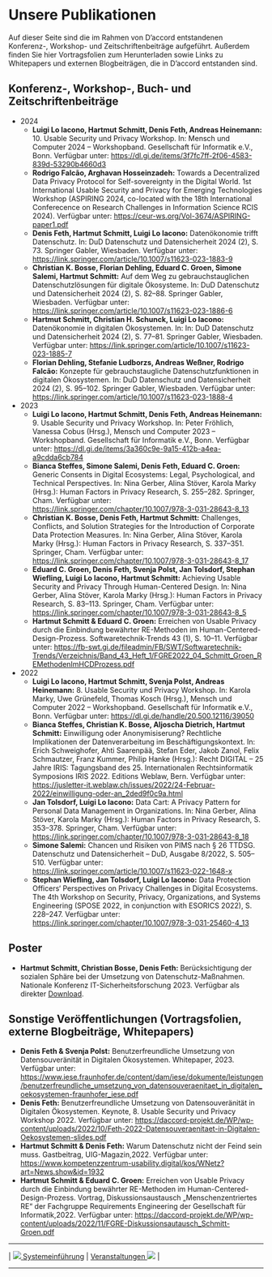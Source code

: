# Unsere Publikationen

Auf dieser Seite sind die im Rahmen von D’accord entstandenen Konferenz-, Workshop- und Zeitschriftenbeiträge aufgeführt. Außerdem finden Sie hier Vortragsfolien zum Herunterladen sowie Links zu Whitepapers und externen Blogbeiträgen, die in D’accord entstanden sind.

## Konferenz-, Workshop-, Buch- und Zeitschriftenbeiträge

- 2024
  - **Luigi Lo Iacono, Hartmut Schmitt, Denis Feth, Andreas Heinemann:**  10. Usable Security und Privacy Workshop. In: Mensch und Computer 2024 – Workshopband. Gesellschaft für Informatik e.V., Bonn. Verfügbar unter: https://dl.gi.de/items/3f7fc7ff-2f06-4583-839d-53290b4660d3
  - **Rodrigo Falcão, Arghavan Hosseinzadeh:**  Towards a Decentralized Data Privacy Protocol for Self-sovereignty in the Digital World. 1st International Usable Security and Privacy for Emerging Technologies Workshop (ASPIRING 2024, co-located with the 18th International Conferecence on Research Challenges in Information Science RCIS 2024). Verfügbar unter: https://ceur-ws.org/Vol-3674/ASPIRING-paper1.pdf
  - **Denis Feth, Hartmut Schmitt, Luigi Lo Iacono:**  Datenökonomie trifft Datenschutz. In: DuD Datenschutz und Datensicherheit 2024 (2), S. 73. Springer Gabler, Wiesbaden. Verfügbar unter: https://link.springer.com/article/10.1007/s11623-023-1883-9
  - **Christian K. Bosse, Florian Dehling, Eduard C. Groen, Simone Salemi, Hartmut Schmitt:**  Auf dem Weg zu gebrauchstauglichen Datenschutzlösungen für digitale Ökosysteme. In: DuD Datenschutz und Datensicherheit 2024 (2), S. 82–88. Springer Gabler, Wiesbaden. Verfügbar unter: https://link.springer.com/article/10.1007/s11623-023-1886-6
  - **Hartmut Schmitt, Christian H. Schunck, Luigi Lo Iacono:**  Datenökonomie in digitalen Ökosystemen. In: In: DuD Datenschutz und Datensicherheit 2024 (2), S. 77–81. Springer Gabler, Wiesbaden. Verfügbar unter: https://link.springer.com/article/10.1007/s11623-023-1885-7
  - **Florian Dehling, Stefanie Ludborzs, Andreas Weßner, Rodrigo Falcão:**  Konzepte für gebrauchstaugliche Datenschutzfunktionen in digitalen Ökosystemen. In: DuD Datenschutz und Datensicherheit 2024 (2), S. 95–102. Springer Gabler, Wiesbaden. Verfügbar unter: https://link.springer.com/article/10.1007/s11623-023-1888-4
- 2023
  - **Luigi Lo Iacono, Hartmut Schmitt, Denis Feth, Andreas Heinemann:**  9. Usable Security und Privacy Workshop. In: Peter Fröhlich, Vanessa Cobus (Hrsg.), Mensch und Computer 2023 – Workshopband. Gesellschaft für Informatik e.V., Bonn. Verfügbar unter: https://dl.gi.de/items/3a360c9e-9a15-412b-a4ea-a9cdda6cb784
  - **Bianca Steffes, Simone Salemi, Denis Feth, Eduard C. Groen:**  Generic Consents in Digital Ecosystems: Legal, Psychological, and Technical Perspectives. In: Nina Gerber, Alina Stöver, Karola Marky (Hrsg.): Human Factors in Privacy Research, S. 255–282. Springer, Cham. Verfügbar unter: https://link.springer.com/chapter/10.1007/978-3-031-28643-8_13
  - **Christian K. Bosse, Denis Feth, Hartmut Schmitt:**  Challenges, Conflicts, and Solution Strategies for the Introduction of Corporate Data Protection Measures. In: Nina Gerber, Alina Stöver, Karola Marky (Hrsg.): Human Factors in Privacy Research, S. 337–351. Springer, Cham. Verfügbar unter: https://link.springer.com/chapter/10.1007/978-3-031-28643-8_17
  - **Eduard C. Groen, Denis Feth, Svenja Polst, Jan Tolsdorf, Stephan Wiefling, Luigi Lo Iacono, Hartmut Schmitt:**  Achieving Usable Security and Privacy Through Human-Centered Design. In: Nina Gerber, Alina Stöver, Karola Marky (Hrsg.): Human Factors in Privacy Research, S. 83–113. Springer, Cham. Verfügbar unter: https://link.springer.com/chapter/10.1007/978-3-031-28643-8_5
  - **Hartmut Schmitt & Eduard C. Groen:**  Erreichen von Usable Privacy durch die Einbindung bewährter RE-Methoden im Human-Centered-Design-Prozess. Softwaretechnik-Trends 43 (1), S. 10–11. Verfügbar unter: https://fb-swt.gi.de/fileadmin/FB/SWT/Softwaretechnik-Trends/Verzeichnis/Band_43_Heft_1/FGRE2022_04_Schmitt_Groen_REMethodenImHCDProzess.pdf
- 2022
  - **Luigi Lo Iacono, Hartmut Schmitt, Svenja Polst, Andreas Heinemann:**  8. Usable Security und Privacy Workshop. In: Karola Marky, Uwe Grünefeld, Thomas Kosch (Hrsg.), Mensch und Computer 2022 – Workshopband. Gesellschaft für Informatik e.V., Bonn. Verfügbar unter: https://dl.gi.de/handle/20.500.12116/39050
  - **Bianca Steffes, Christian K. Bosse, Aljoscha Dietrich, Hartmut Schmitt:**  Einwilligung oder Anonymisiserung? Rechtliche Implikationen der Datenverarbeitung im Beschäftigungskontext. In: Erich Schweighofer, Ahti Saarenpää, Stefan Eder, Jakob Zanol, Felix Schmautzer, Franz Kummer, Philip Hanke (Hrsg.): Recht DIGITAL – 25 Jahre IRIS: Tagungsband des 25. Internationalen Rechtsinformatik Symposions IRIS 2022. Editions Weblaw, Bern. Verfügbar unter: https://jusletter-it.weblaw.ch/issues/2022/24-Februar-2022/einwilligung-oder-an_2ded9f0c9a.html
  - **Jan Tolsdorf, Luigi Lo Iacono:**  Data Cart: A Privacy Pattern for Personal Data Management in Organizations. In: Nina Gerber, Alina Stöver, Karola Marky (Hrsg.): Human Factors in Privacy Research, S. 353–378. Springer, Cham. Verfügbar unter: https://link.springer.com/chapter/10.1007/978-3-031-28643-8_18
  - **Simone Salemi:**  Chancen und Risiken von PIMS nach § 26 TTDSG. Datenschutz und Datensicherheit – DuD, Ausgabe 8/2022, S. 505–510. Verfügbar unter: https://link.springer.com/article/10.1007/s11623-022-1648-x
  - **Stephan Wiefling, Jan Tolsdorf, Luigi Lo Iacono:**  Data Protection Officers‘ Perspectives on Privacy Challenges in Digital Ecosystems. The 4th Workshop on Security, Privacy, Organizations, and Systems Engineering (SPOSE 2022, in conjunction with ESORICS 2022), S. 228–247. Verfügbar unter: https://link.springer.com/chapter/10.1007/978-3-031-25460-4_13

## Poster

- **Hartmut Schmitt, Christian Bosse, Denis Feth:**  Berücksichtigung der sozialen Sphäre bei der Umsetzung von Datenschutz-Maßnahmen. Nationale Konferenz IT-Sicherheitsforschung 2023. Verfügbar als direkter [Download](Daccord_Poster_-v2-scaled.jpg).


## Sonstige Veröffentlichungen (Vortragsfolien, externe Blogbeiträge, Whitepapers)

- **Denis Feth & Svenja Polst:**  Benutzerfreundliche Umsetzung von Datensouveränität in Digitalen Ökosystemen. Whitepaper, 2023. Verfügbar unter: https://www.iese.fraunhofer.de/content/dam/iese/dokumente/leistungen/benutzerfreundliche_umsetzung_von_datensouveraenitaet_in_digitalen_oekosystemen-fraunhofer_iese.pdf
- **Denis Feth:**  Benutzerfreundliche Umsetzung von Datensouveränität in Digitalen Ökosystemen. Keynote, 8. Usable Security und Privacy Workshop 2022. Verfügbar unter: https://daccord-projekt.de/WP/wp-content/uploads/2022/10/Feth-2022-Datensouveraenitaet-in-Digitalen-Oekosystemen-slides.pdf
- **Hartmut Schmitt & Denis Feth:**  Warum Datenschutz nicht der Feind sein muss. Gastbeitrag, UIG-Magazin,2022. Verfügbar unter: https://www.kompetenzzentrum-usability.digital/kos/WNetz?art=News.show&id=1932
- **Hartmut Schmitt & Eduard C. Groen:**  Erreichen von Usable Privacy durch die Einbindung bewährter RE-Methoden im Human-Centered-Design-Prozess. Vortrag, Diskussionsaustausch „Menschenzentriertes RE“ der Fachgruppe Requirements Engineering der Gesellschaft für Informatik,2022. Verfügbar unter: https://daccord-projekt.de/WP/wp-content/uploads/2022/11/FGRE-Diskussionsautausch_Schmitt-Groen.pdf

****

| [![](/Daccord/assets/images/backward-solid.svg) Systemeinführung](../Systemeinführung) | [Veranstaltungen ![](/Daccord/assets/images/forward-solid.svg)](Veranstaltungen) |

****